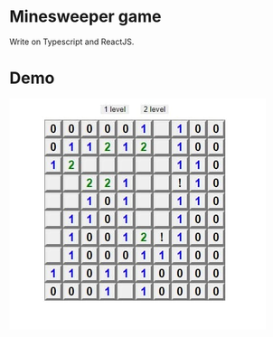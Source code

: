 # Minesweeper game
Write on Typescript and ReactJS.

# Demo
![example](https://github.com/torioyoshiko/minesweeper/blob/master/screenshoot.jpg)
